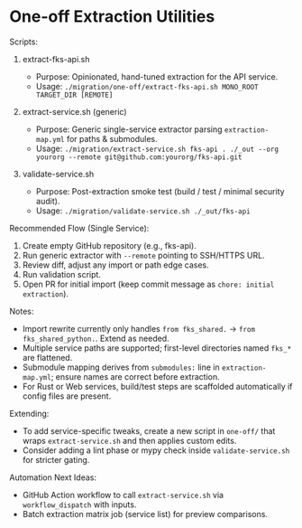 One-off Extraction Utilities
===========================

Scripts:

1. extract-fks-api.sh

   - Purpose: Opinionated, hand-tuned extraction for the API service.
   - Usage: `./migration/one-off/extract-fks-api.sh MONO_ROOT TARGET_DIR [REMOTE]`

2. extract-service.sh (generic)

    - Purpose: Generic single-service extractor parsing `extraction-map.yml` for paths & submodules.
    - Usage:
       `./migration/extract-service.sh fks-api . ./_out --org yourorg --remote git@github.com:yourorg/fks-api.git`

3. validate-service.sh

    - Purpose: Post-extraction smoke test (build / test / minimal security audit).
    - Usage:
       `./migration/validate-service.sh ./_out/fks-api`

Recommended Flow (Single Service):

1. Create empty GitHub repository (e.g., fks-api).
2. Run generic extractor with `--remote` pointing to SSH/HTTPS URL.
3. Review diff, adjust any import or path edge cases.
4. Run validation script.
5. Open PR for initial import (keep commit message as `chore: initial extraction`).

Notes:

- Import rewrite currently only handles `from fks_shared.` -> `from fks_shared_python.`. Extend as needed.
- Multiple service paths are supported; first-level directories named `fks_*` are flattened.
- Submodule mapping derives from `submodules:` line in `extraction-map.yml`; ensure names are correct before extraction.
- For Rust or Web services, build/test steps are scaffolded automatically if config files are present.

Extending:

- To add service-specific tweaks, create a new script in `one-off/` that wraps `extract-service.sh` and then applies custom edits.
- Consider adding a lint phase or mypy check inside `validate-service.sh` for stricter gating.

Automation Next Ideas:

- GitHub Action workflow to call `extract-service.sh` via `workflow_dispatch` with inputs.
- Batch extraction matrix job (service list) for preview comparisons.
